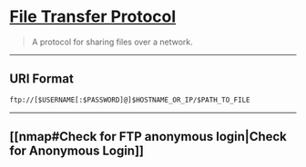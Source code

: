 # [File Transfer Protocol](https://www.hypr.com/file-transfer-protocol-ftp/)

> A protocol for sharing files over a network.

---

## URI Format

```txt
ftp://[$USERNAME[:$PASSWORD]@]$HOSTNAME_OR_IP/$PATH_TO_FILE
```

---

## [[nmap#Check for FTP anonymous login|Check for Anonymous Login]]
